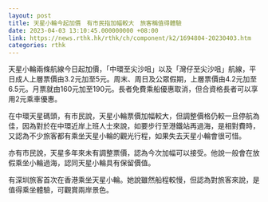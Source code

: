 ```yaml
---
layout: post
title: 天星小輪今起加價　有市民指加幅較大　旅客稱值得體驗
date: 2023-04-03 13:10:45.000000000 +08:00
link: https://news.rthk.hk/rthk/ch/component/k2/1694804-20230403.htm
categories: rthk
---
```


天星小輪兩條航線今日起加價，「中環至尖沙咀」以及「灣仔至尖沙咀」航線，平日成人上層票價由3.2元加至5元。周末、周日及公眾假期，上層票價由4.2元加至6.5元。月票就由160元加至190元。長者免費乘船優惠取消，但合資格長者可以享用2元乘車優惠。

在中環天星碼頭，有市民說，天星小輪票價加幅較大，但調整價格仍較一旦停航為佳，因為對於在中環近岸上班人士來說，如要步行至港鐵站再過海，是相對費時，又認為不少旅客都有乘坐天星小輪的觀光行程，如果失去天星小輪會很可惜。

亦有市民說，天星多年來未有調整票價，認為今次加幅可以接受。他說一般會在放假乘坐小輪過海，認同天星小輪具有保留價值。

有深圳旅客首次在香港乘坐天星小輪。她說雖然船程較慢，但認為對旅客來說，是值得乘坐體驗，可觀賞兩岸景色。
